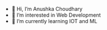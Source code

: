 - 👋 Hi, I’m Anushka Choudhary
- 👀 I’m interested in Web Development
- 🌱 I’m currently learning IOT and ML

